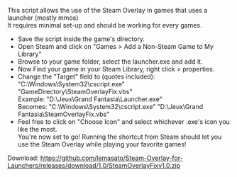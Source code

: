 This script allows the use of the Steam Overlay in games that uses a launcher (mostly mmos)  
It requires minimal set-up and should be working for every games.
  - Save the script inside the game's directory.
  - Open Steam and click on "Games > Add a Non-Steam Game to My Library"
  - Browse to your game folder, select the launcher.exe and add it.
  - Now Find your game in your Steam Library, right click > properties.
  - Change the "Target" field to (quotes included):  
  "C:\Windows\System32\cscript.exe" "GameDirectory\SteamOverlayFix.vbs"  
	Example: "D:\Jeux\Grand Fantasia\Launcher.exe"  
	Becomes: "C:\Windows\System32\cscript.exe" "D:\Jeux\Grand Fantasia\SteamOverlayFix.vbs"  
  - Feel free to click on "Choose Icon" and select whichever .exe's icon you like the most.  
You're now set to go! Running the shortcut from Steam should let you use the Steam Overlay while playing your favorite games!
	 
Download: https://github.com/lemasato/Steam-Overlay-for-Launchers/releases/download/1.0/SteamOverlayFixv1.0.zip

